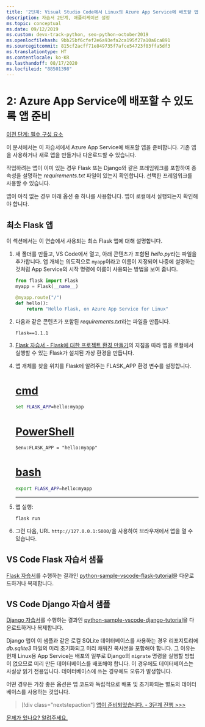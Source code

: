 ```yaml
---
title: '2단계: Visual Studio Code에서 Linux의 Azure App Service에 배포할 앱 준비'
description: 자습서 2단계, 애플리케이션 설정
ms.topic: conceptual
ms.date: 09/12/2019
ms.custom: devx-track-python, seo-python-october2019
ms.openlocfilehash: 9bb25bf6cfef2e6a93efa2ca195f27a10a6ca891
ms.sourcegitcommit: 815cf2acff71e849735f7afce54723f03ffa5df3
ms.translationtype: HT
ms.contentlocale: ko-KR
ms.lasthandoff: 08/17/2020
ms.locfileid: "88501398"
---
```

# <a name="2-prepare-your-app-for-deployment-to-azure-app-service"></a>2: Azure App Service에 배포할 수 있도록 앱 준비

[이전 단계: 필수 구성 요소](tutorial-deploy-app-service-on-linux-01.md)

이 문서에서는 이 자습서에서 Azure App Service에 배포할 앱을 준비합니다. 기존 앱을 사용하거나 새로 앱을 만들거나 다운로드할 수 있습니다.

작업하려는 앱이 이미 있는 경우 Flask 또는 Django와 같은 프레임워크를 포함하여 종속성을 설명하는 *requirements.txt* 파일이 있는지 확인합니다. 선택한 프레임워크를 사용할 수 있습니다.

앱이 아직 없는 경우 아래 옵션 중 하나를 사용합니다. 앱이 로컬에서 실행되는지 확인해야 합니다.

## <a name="minimal-flask-app"></a>최소 Flask 앱

이 섹션에서는 이 연습에서 사용되는 최소 Flask 앱에 대해 설명합니다.

1. 새 폴더를 만들고, VS Code에서 열고, 아래 콘텐츠가 포함된 *hello.py*라는 파일을 추가합니다. 앱 개체는 의도적으로 `myapp`이라고 이름이 지정되어 나중에 설명하는 것처럼 App Service의 시작 명령에 이름이 사용되는 방법을 보여 줍니다.

    ```python
    from flask import Flask
    myapp = Flask(__name__)

    @myapp.route("/")
    def hello():
        return "Hello Flask, on Azure App Service for Linux"
    ```

1. 다음과 같은 콘텐츠가 포함된 *requirements.txt*라는 파일을 만듭니다.

    ```text
    Flask==1.1.1
    ```

1. [Flask 자습서 - Flask에 대한 프로젝트 환경 만들기](https://code.visualstudio.com/docs/python/tutorial-flask#create-a-project-environment-for-flask)의 지침을 따라 앱을 로컬에서 실행할 수 있는 Flask가 설치된 가상 환경을 만듭니다.

1. 앱 개체를 찾을 위치를 Flask에 알려주는 FLASK_APP 환경 변수를 설정합니다.

    # <a name="cmd"></a>[cmd](#tab/cmd)

    ```cmd
    set FLASK_APP=hello:myapp
    ```

    # <a name="powershell"></a>[PowerShell](#tab/powershell)

    ```ps
    $env:FLASK_APP = "hello:myapp"
    ```

   # <a name="bash"></a>[bash](#tab/bash)

    ```bash
    export FLASK_APP=hello:myapp
    ```

    ---

1. 앱 실행:

    ```cmd
    flask run
    ```

1. 그런 다음, URL `http://127.0.0.1:5000/`을 사용하여 브라우저에서 앱을 열 수 있습니다.

## <a name="vs-code-flask-tutorial-sample"></a>VS Code Flask 자습서 샘플

[Flask 자습서](https://code.visualstudio.com/docs/python/tutorial-flask)를 수행하는 결과인 [python-sample-vscode-flask-tutorial](https://github.com/Microsoft/python-sample-vscode-flask-tutorial)을 다운로드하거나 복제합니다.

## <a name="vs-code-django-tutorial-sample"></a>VS Code Django 자습서 샘플

[Django 자습서](https://code.visualstudio.com/docs/python/tutorial-django)를 수행하는 결과인 [python-sample-vscode-django-tutorial](https://github.com/Microsoft/python-sample-vscode-django-tutorial)을 다운로드하거나 복제합니다.

Django 앱이 이 샘플과 같은 로컬 SQLite 데이터베이스를 사용하는 경우 리포지토리에 *db.sqlite3* 파일의 미리 초기화되고 미리 채워진 복사본을 포함해야 합니다. 그 이유는 현재 Linux용 App Service는 배포의 일부로 Django의 `migrate` 명령을 실행할 방법이 없으므로 미리 만든 데이터베이스를 배포해야 합니다. 이 경우에도 데이터베이스는 사실상 읽기 전용입니다. 데이터베이스에 쓰는 경우에도 오류가 발생합니다.

어떤 경우든 가장 좋은 옵션은 앱 코드와 독립적으로 배포 및 초기화되는 별도의 데이터베이스를 사용하는 것입니다.

> [!div class="nextstepaction"]
> [앱이 준비되었습니다. - 3단계 진행 >>>](tutorial-deploy-app-service-on-linux-03.md)

[문제가 있나요? 알려주세요.](https://aka.ms/FlaskVSCQuickstartHelp)
